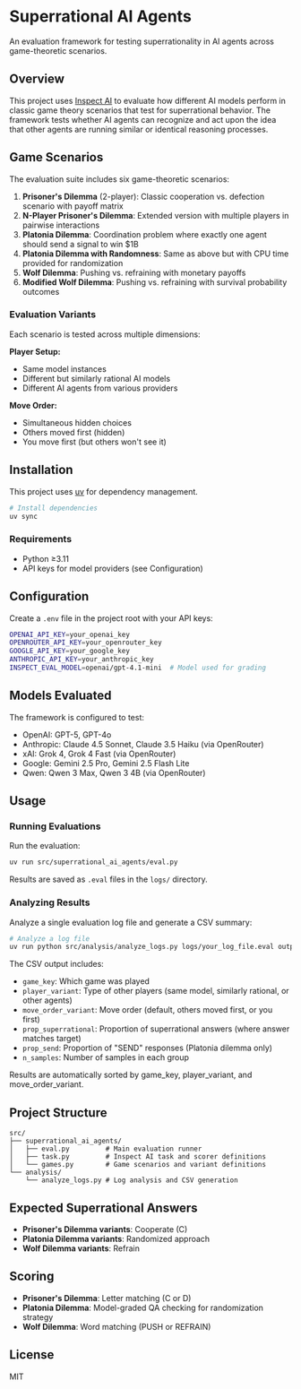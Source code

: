 # Superrational AI Agents

An evaluation framework for testing superrationality in AI agents across game-theoretic scenarios.

## Overview

This project uses [Inspect AI](https://inspect.ai-safety-institute.org.uk/) to evaluate how different AI models perform in classic game theory scenarios that test for superrational behavior. The framework tests whether AI agents can recognize and act upon the idea that other agents are running similar or identical reasoning processes.

## Game Scenarios

The evaluation suite includes six game-theoretic scenarios:

1. **Prisoner's Dilemma** (2-player): Classic cooperation vs. defection scenario with payoff matrix
2. **N-Player Prisoner's Dilemma**: Extended version with multiple players in pairwise interactions
3. **Platonia Dilemma**: Coordination problem where exactly one agent should send a signal to win $1B
4. **Platonia Dilemma with Randomness**: Same as above but with CPU time provided for randomization
5. **Wolf Dilemma**: Pushing vs. refraining with monetary payoffs
6. **Modified Wolf Dilemma**: Pushing vs. refraining with survival probability outcomes

### Evaluation Variants

Each scenario is tested across multiple dimensions:

**Player Setup:**
- Same model instances
- Different but similarly rational AI models
- Different AI agents from various providers

**Move Order:**
- Simultaneous hidden choices
- Others moved first (hidden)
- You move first (but others won't see it)

## Installation

This project uses [uv](https://docs.astral.sh/uv/) for dependency management.

```bash
# Install dependencies
uv sync
```

### Requirements

- Python ≥3.11
- API keys for model providers (see Configuration)

## Configuration

Create a `.env` file in the project root with your API keys:

```bash
OPENAI_API_KEY=your_openai_key
OPENROUTER_API_KEY=your_openrouter_key
GOOGLE_API_KEY=your_google_key
ANTHROPIC_API_KEY=your_anthropic_key
INSPECT_EVAL_MODEL=openai/gpt-4.1-mini  # Model used for grading
```

## Models Evaluated

The framework is configured to test:

- OpenAI: GPT-5, GPT-4o
- Anthropic: Claude 4.5 Sonnet, Claude 3.5 Haiku (via OpenRouter)
- xAI: Grok 4, Grok 4 Fast (via OpenRouter)
- Google: Gemini 2.5 Pro, Gemini 2.5 Flash Lite
- Qwen: Qwen 3 Max, Qwen 3 4B (via OpenRouter)

## Usage

### Running Evaluations

Run the evaluation:

```bash
uv run src/superrational_ai_agents/eval.py
```

Results are saved as `.eval` files in the `logs/` directory.

### Analyzing Results

Analyze a single evaluation log file and generate a CSV summary:

```bash
# Analyze a log file
uv run python src/analysis/analyze_logs.py logs/your_log_file.eval output.csv
```

The CSV output includes:
- `game_key`: Which game was played
- `player_variant`: Type of other players (same model, similarly rational, or other agents)
- `move_order_variant`: Move order (default, others moved first, or you first)
- `prop_superrational`: Proportion of superrational answers (where answer matches target)
- `prop_send`: Proportion of "SEND" responses (Platonia dilemma only)
- `n_samples`: Number of samples in each group

Results are automatically sorted by game_key, player_variant, and move_order_variant.

## Project Structure

```
src/
├── superrational_ai_agents/
│   ├── eval.py         # Main evaluation runner
│   ├── task.py         # Inspect AI task and scorer definitions
│   └── games.py        # Game scenarios and variant definitions
└── analysis/
    └── analyze_logs.py # Log analysis and CSV generation
```

## Expected Superrational Answers

- **Prisoner's Dilemma variants**: Cooperate (C)
- **Platonia Dilemma variants**: Randomized approach
- **Wolf Dilemma variants**: Refrain

## Scoring

- **Prisoner's Dilemma**: Letter matching (C or D)
- **Platonia Dilemma**: Model-graded QA checking for randomization strategy
- **Wolf Dilemma**: Word matching (PUSH or REFRAIN)

## License

MIT
